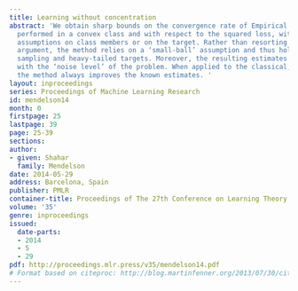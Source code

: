 ```yaml
---
title: Learning without concentration
abstract: 'We obtain sharp bounds on the convergence rate of Empirical Risk Minimization
  performed in a convex class and with respect to the squared loss, without any boundedness
  assumptions on class members or on the target. Rather than resorting to a concentration-based
  argument, the method relies on a ‘small-ball’ assumption and thus holds for heavy-tailed
  sampling and heavy-tailed targets. Moreover, the resulting estimates scale correctly
  with the ‘noise level’ of the problem. When applied to the classical, bounded scenario,
  the method always improves the known estimates. '
layout: inproceedings
series: Proceedings of Machine Learning Research
id: mendelson14
month: 0
firstpage: 25
lastpage: 39
page: 25-39
sections: 
author:
- given: Shahar
  family: Mendelson
date: 2014-05-29
address: Barcelona, Spain
publisher: PMLR
container-title: Proceedings of The 27th Conference on Learning Theory
volume: '35'
genre: inproceedings
issued:
  date-parts:
  - 2014
  - 5
  - 29
pdf: http://proceedings.mlr.press/v35/mendelson14.pdf
# Format based on citeproc: http://blog.martinfenner.org/2013/07/30/citeproc-yaml-for-bibliographies/
---
```

